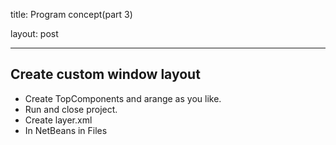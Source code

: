 title: Program concept(part 3)

layout: post

---

## Create custom window layout

- Create TopComponents and arange as you like.  
- Run and close project.
- Create layer.xml
- In NetBeans in Files

